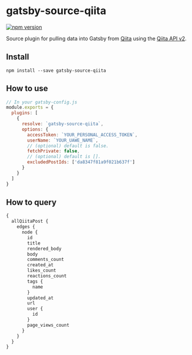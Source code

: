 # gatsby-source-qiita

[![npm version](https://badge.fury.io/js/gatsby-source-qiita.svg)](https://badge.fury.io/js/gatsby-source-qiita)

Source plugin for pulling data into Gatsby from [Qiita](https://qiita.com) using the [Qiita API v2](https://qiita.com/api/v2/docs).

## Install

`npm install --save gatsby-source-qiita`

## How to use

```js
// In your gatsby-config.js
module.exports = {
  plugins: [
    {
      resolve: `gatsby-source-qiita`,
      options: {
        accessToken: `YOUR_PERSONAL_ACCESS_TOKEN`,
        userName: `YOUR_UAWE_NAME`,
        // (optional) default is false.
        fetchPrivate: false,
        // (optional) default is [].
        excludedPostIds: ['da8347f81a9f021b637f']
      }
    }
  ]
}
```

## How to query

```graphql
{
  allQiitaPost {
    edges {
      node {
        id
        title
        rendered_body
        body
        comments_count
        created_at
        likes_count
        reactions_count
        tags {
          name
        }
        updated_at
        url
        user {
          id
        }
        page_views_count
      }
    }
  }
}
```
